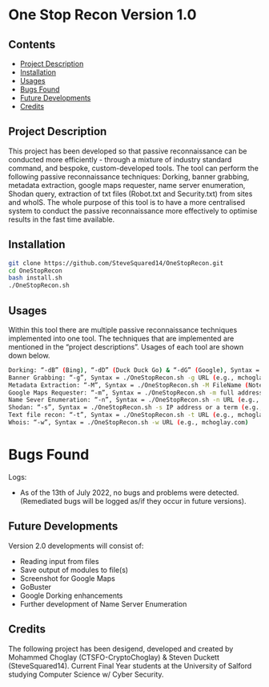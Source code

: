 # One Stop Recon Version 1.0

## Contents 

* [Project Description](#project-description)
* [Installation](#installation)
* [Usages](#usages)
* [Bugs Found](#bugs-found)
* [Future Developments](#future-developments)
* [Credits](#credits)

## Project Description

This project has been developed so that passive reconnaissance can be conducted more efficiently - through a mixture of industry standard command, and bespoke, custom-developed tools. The tool can perform the following passive reconnaissance techniques: Dorking, banner grabbing, metadata extraction, google maps requester, name server enumeration, Shodan query, extraction of txt files (Robot.txt and Security.txt) from sites and whoIS. The whole purpose of this tool is to have a more centralised system to conduct the passive reconnaissance more effectively to optimise results in the fast time available.

## Installation

```bash
git clone https://github.com/SteveSquared14/OneStopRecon.git
cd OneStopRecon 
bash install.sh
./OneStopRecon.sh
```
## Usages

Within this tool there are multiple passive reconnaissance techniques implemented into one tool. The techniques that are implemented are mentioned in the “project descriptions”. Usages of each tool are shown down below. 

```bash
Dorking: “-dB” (Bing), “-dD” (Duck Duck Go) & “-dG” (Google), Syntax = ./OneStopRecon.sh -dG yourTerm (Advisory: On the google search engine you could potentiality encounter captcha issue.To fix this issue you will need clear the cache within the browser.)
Banner Grabbing: “-g”, Syntax = ./OneStopRecon.sh -g URL (e.g., mchoglay.com) 
Metadata Extraction: “-M”, Syntax = ./OneStopRecon.sh -M FileName (Note: you can pass more than 1 file) 
Google Maps Requester: “-m”, Syntax = ./OneStopRecon.sh -m full address or location (e.g., 43 crescent, Salford M5 4WT) 
Name Sever Enumeration: “-n”, Syntax = ./OneStopRecon.sh -n URL (e.g., mchoglay.com) 
Shodan: “-s”, Syntax = ./OneStopRecon.sh -s IP address or a term (e.g., 8.8.8.8 or Hikvision) 
Text file recon: “-t”, Syntax = ./OneStopRecon.sh -t URL (e.g., mchoglay.com) 
Whois: “-w”, Syntax = ./OneStopRecon.sh -w URL (e.g., mchoglay.com) 
```

# Bugs Found
Logs:
* As of the 13th of July 2022, no bugs and problems were detected. (Remediated bugs will be logged as/if they occur in future versions).   

## Future Developments  
Version 2.0 developments will consist of: 
 * Reading input from files 
 * Save output of modules to file(s)  
 * Screenshot for Google Maps 
 * GoBuster  
 * Google Dorking enhancements  
 * Further development of Name Server Enumeration

## Credits

The following project has been desigend, developed and created by Mohammed Choglay (CTSFO-CryptoChoglay) & Steven Duckett (SteveSquared14). Current Final Year students at the University of Salford studying Computer Science w/ Cyber Security.
